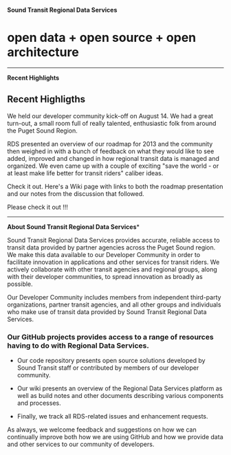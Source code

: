 **Sound Transit Regional Data Services**

# open data + open source + open architecture

***
**Recent Highlights**

## Recent Highligths

We held our developer community kick-off on August 14. We had a great turn-out, a small room full of really talented, enthusiastic folk from around the Puget Sound Region.

RDS presented an overview of our roadmap for 2013 and the community then weighed in with a bunch of feedback on what they would like to see added, improved and changed in how regional transit data is managed and organized. We even came up with a couple of exciting "save the world - or at least make life better for transit riders" caliber ideas.

Check it out. Here's a Wiki page with links to both the roadmap presentation and our notes from the discussion that followed.

<link goes here>

Please check it out !!!

*** 
**About Sound Transit Regional Data Services***

Sound Transit Regional Data Services provides accurate, reliable access to transit data provided by partner agencies across the Puget Sound region. We make this data available to our Developer Community in order to facilitate innovation in applications and other services for transit riders. We actively collaborate with other transit agencies and regional groups, along with their developer communities, to spread innovation as broadly as possible.

Our Developer Community includes members from independent third-party organizations, partner transit agencies, and all other groups and individuals who make use of transit data provided by Sound Transit Regional Data Services.

### Our GitHub projects provides access to a range of resources having to do with Regional Data Services.

* Our code repository presents open source solutions developed by Sound Transit staff or contributed by members of our developer community.

* Our wiki presents an overview of the Regional Data Services platform as well as build notes and other documents describing various components and processes.

* Finally, we track all RDS-related issues and enhancement requests.

As always, we welcome feedback and suggestions on how we can continually improve both how we are using GitHub and how we provide data and other services to our community of developers.

